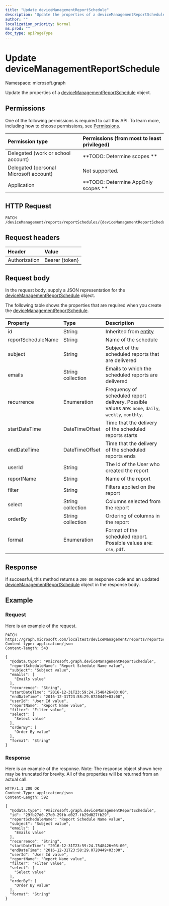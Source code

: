 ```yaml
---
title: "Update deviceManagementReportSchedule"
description: "Update the properties of a deviceManagementReportSchedule object."
author: ""
localization_priority: Normal
ms.prod: ""
doc_type: apiPageType
---
```


# Update deviceManagementReportSchedule

Namespace: microsoft.graph

Update the properties of a [deviceManagementReportSchedule](../resources/devicemanagementreportschedule.md) object.

## Permissions
One of the following permissions is required to call this API. To learn more, including how to choose permissions, see [Permissions](/concepts/permissions-reference.md).

|Permission type|Permissions (from most to least privileged)|
|:---|:---|
|Delegated (work or school account)|**TODO: Determine scopes **|
|Delegated (personal Microsoft account)|Not supported.|
|Application|**TODO: Determine AppOnly scopes **|

## HTTP Request
<!-- {
  "blockType": "ignored"
}
-->
``` http
PATCH /deviceManagement/reports/reportSchedules/{deviceManagementReportScheduleId}
```

## Request headers
|Header|Value|
|:---|:---|
|Authorization|Bearer {token}|

## Request body
In the request body, supply a JSON representation for the [deviceManagementReportSchedule](../resources/devicemanagementreportschedule.md) object.

The following table shows the properties that are required when you create the [deviceManagementReportSchedule](../resources/devicemanagementreportschedule.md).

|Property|Type|Description|
|:---|:---|:---|
|id|String| Inherited from [entity](../resources/entity.md)|
|reportScheduleName|String|Name of the schedule|
|subject|String|Subject of the scheduled reports that are delivered|
|emails|String collection|Emails to which the scheduled reports are delivered|
|recurrence|Enumeration|Frequency of scheduled report delivery. Possible values are: `none`, `daily`, `weekly`, `monthly`.|
|startDateTime|DateTimeOffset|Time that the delivery of the scheduled reports starts|
|endDateTime|DateTimeOffset|Time that the delivery of the scheduled reports ends|
|userId|String|The Id of the User who created the report|
|reportName|String|Name of the report|
|filter|String|Filters applied on the report|
|select|String collection|Columns selected from the report|
|orderBy|String collection|Ordering of columns in the report|
|format|Enumeration|Format of the scheduled report. Possible values are: `csv`, `pdf`.|



## Response
If successful, this method returns a `200 OK` response code and an updated [deviceManagementReportSchedule](../resources/devicemanagementreportschedule.md) object in the response body.

## Example

### Request
Here is an example of the request.
<!-- {
  "blockType": "request",
  "name": "update_devicemanagementreportschedule"
}
-->
``` http
PATCH https://graph.microsoft.com/localtest/deviceManagement/reports/reportSchedules/{deviceManagementReportScheduleId}
Content-type: application/json
Content-length: 543

{
  "@odata.type": "#microsoft.graph.deviceManagementReportSchedule",
  "reportScheduleName": "Report Schedule Name value",
  "subject": "Subject value",
  "emails": [
    "Emails value"
  ],
  "recurrence": "String",
  "startDateTime": "2016-12-31T23:59:24.7548426+03:00",
  "endDateTime": "2016-12-31T23:58:29.0720449+03:00",
  "userId": "User Id value",
  "reportName": "Report Name value",
  "filter": "Filter value",
  "select": [
    "Select value"
  ],
  "orderBy": [
    "Order By value"
  ],
  "format": "String"
}
```

### Response
Here is an example of the response. Note: The response object shown here may be truncated for brevity. All of the properties will be returned from an actual call.
<!-- {
  "blockType": "response",
  "truncated": true
}
-->
``` http
HTTP/1.1 200 OK
Content-Type: application/json
Content-Length: 592

{
  "@odata.type": "#microsoft.graph.deviceManagementReportSchedule",
  "id": "29fb27d0-27d0-29fb-d027-fb29d027fb29",
  "reportScheduleName": "Report Schedule Name value",
  "subject": "Subject value",
  "emails": [
    "Emails value"
  ],
  "recurrence": "String",
  "startDateTime": "2016-12-31T23:59:24.7548426+03:00",
  "endDateTime": "2016-12-31T23:58:29.0720449+03:00",
  "userId": "User Id value",
  "reportName": "Report Name value",
  "filter": "Filter value",
  "select": [
    "Select value"
  ],
  "orderBy": [
    "Order By value"
  ],
  "format": "String"
}
```

